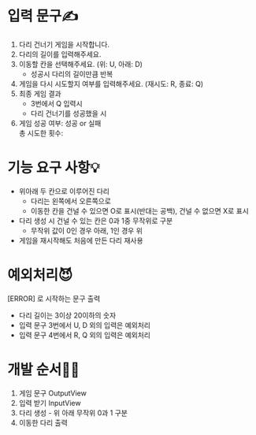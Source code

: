 입력 문구✍️
========
1. 다리 건너기 게임을 시작합니다.
2. 다리의 길이를 입력해주세요.
3. 이동할 칸을 선택해주세요. (위: U, 아래: D)
    - 성공시 다리의 길이만큼 반복
4. 게임을 다시 시도할지 여부를 입력해주세요. (재시도: R, 종료: Q)
5. 최종 게임 결과
    - 3번에서 Q 입력시
    - 다리 건너기를 성공했을 시
6. 게임 성공 여부: 성공 or 실패 <br/> 총 시도한 횟수:

기능 요구 사항💡
=============
- 위아래 두 칸으로 이루어진 다리
    - 다리는 왼쪽에서 오른쪽으로
    - 이동한 칸을 건널 수 있으면 O로 표시(반대는 공백), 건널 수 없으면 X로 표시
- 다리 생성 시 건널 수 있는 칸은 0과 1중 무작위로 구분
    - 무작위 값이 0인 경우 아래, 1인 경우 위
- 게임을 재시작해도 처음에 만든 다리 재사용

예외처리😈
=======
[ERROR] 로 시작하는 문구 출력
- 다리 길이는 3이상 20이하의 숫자
- 입력 문구 3번에서 U, D 외의 입력은 예외처리
- 입력 문구 4번에서 R, Q 외의 입력은 예외처리

개발 순서🧑‍💻
========
1. 게임 문구 OutputView
2. 입력 받기 InputView
3. 다리 생성 - 위 아래 무작위 0과 1 구분
4. 이동한 다리 출력